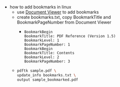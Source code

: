 - how to add bookmarks in linux
	- use [Document Viewer](https://en.wikipedia.org/wiki/Evince) to add bookmarks
	- create bookmarks.txt, copy BookmarkTitle and BookmarkPageNumber from Document Viewer
		- ```
		  BookmarkBegin
		  BookmarkTitle: PDF Reference (Version 1.5)
		  BookmarkLevel: 1
		  BookmarkPageNumber: 1
		  BookmarkBegin
		  BookmarkTitle: Contents
		  BookmarkLevel: 2
		  BookmarkPageNumber: 3
		  ```
	- ``` bash
	  pdftk sample.pdf \
	  update_info bookmarks.txt \
	  output sample_bookmarked.pdf
	  ```